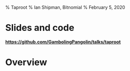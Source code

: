 % Taproot
% Ian Shipman, Bitnomial
% February 5, 2020

# Slides and code

**https://github.com/GambolingPangolin/talks/taproot**

# Overview
